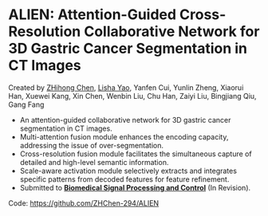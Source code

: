 # ALIEN: Attention-Guided Cross-Resolution Collaborative Network for 3D Gastric Cancer Segmentation in CT Images

Created by [ZHihong Chen](https://github.com/ZHChen-294), [Lisha Yao](https://github.com/yaols-GDMIALab), Yanfen Cui, Yunlin Zheng, Xiaorui Han, Xuewei Kang, Xin Chen, Wenbin Liu, Chu Han, Zaiyi Liu, Bingjiang Qiu, Gang Fang

* An attention-guided collaborative network for 3D gastric cancer segmentation in CT images.
* Multi-attention fusion module enhances the encoding capacity, addressing the issue of over-segmentation.
* Cross-resolution fusion module facilitates the simultaneous capture of detailed and high-level semantic information.
* Scale-aware activation module selectively extracts and integrates specific patterns from decoded features for feature refinement.
* Submitted to [**Biomedical Signal Processing and Control**](https://www.sciencedirect.com/journal/biomedical-signal-processing-and-control) (In Revision).

Code: https://github.com/ZHChen-294/ALIEN

